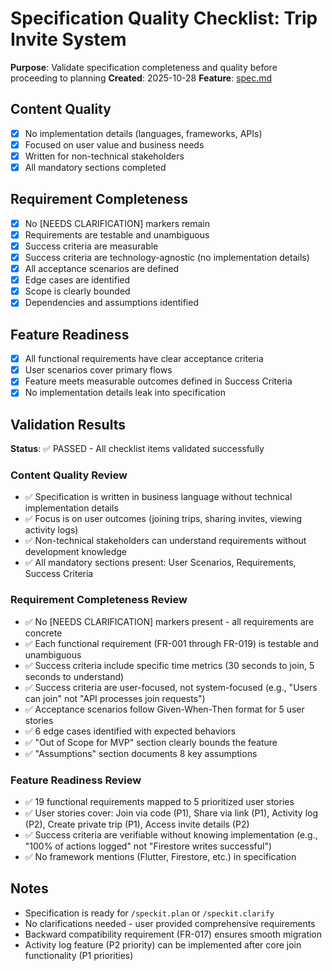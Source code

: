 # Specification Quality Checklist: Trip Invite System

**Purpose**: Validate specification completeness and quality before proceeding to planning
**Created**: 2025-10-28
**Feature**: [spec.md](../spec.md)

## Content Quality

- [x] No implementation details (languages, frameworks, APIs)
- [x] Focused on user value and business needs
- [x] Written for non-technical stakeholders
- [x] All mandatory sections completed

## Requirement Completeness

- [x] No [NEEDS CLARIFICATION] markers remain
- [x] Requirements are testable and unambiguous
- [x] Success criteria are measurable
- [x] Success criteria are technology-agnostic (no implementation details)
- [x] All acceptance scenarios are defined
- [x] Edge cases are identified
- [x] Scope is clearly bounded
- [x] Dependencies and assumptions identified

## Feature Readiness

- [x] All functional requirements have clear acceptance criteria
- [x] User scenarios cover primary flows
- [x] Feature meets measurable outcomes defined in Success Criteria
- [x] No implementation details leak into specification

## Validation Results

**Status**: ✅ PASSED - All checklist items validated successfully

### Content Quality Review
- ✅ Specification is written in business language without technical implementation details
- ✅ Focus is on user outcomes (joining trips, sharing invites, viewing activity logs)
- ✅ Non-technical stakeholders can understand requirements without development knowledge
- ✅ All mandatory sections present: User Scenarios, Requirements, Success Criteria

### Requirement Completeness Review
- ✅ No [NEEDS CLARIFICATION] markers present - all requirements are concrete
- ✅ Each functional requirement (FR-001 through FR-019) is testable and unambiguous
- ✅ Success criteria include specific time metrics (30 seconds to join, 5 seconds to understand)
- ✅ Success criteria are user-focused, not system-focused (e.g., "Users can join" not "API processes join requests")
- ✅ Acceptance scenarios follow Given-When-Then format for 5 user stories
- ✅ 6 edge cases identified with expected behaviors
- ✅ "Out of Scope for MVP" section clearly bounds the feature
- ✅ "Assumptions" section documents 8 key assumptions

### Feature Readiness Review
- ✅ 19 functional requirements mapped to 5 prioritized user stories
- ✅ User stories cover: Join via code (P1), Share via link (P1), Activity log (P2), Create private trip (P1), Access invite details (P2)
- ✅ Success criteria are verifiable without knowing implementation (e.g., "100% of actions logged" not "Firestore writes successful")
- ✅ No framework mentions (Flutter, Firestore, etc.) in specification

## Notes

- Specification is ready for `/speckit.plan` or `/speckit.clarify`
- No clarifications needed - user provided comprehensive requirements
- Backward compatibility requirement (FR-017) ensures smooth migration
- Activity log feature (P2 priority) can be implemented after core join functionality (P1 priorities)
